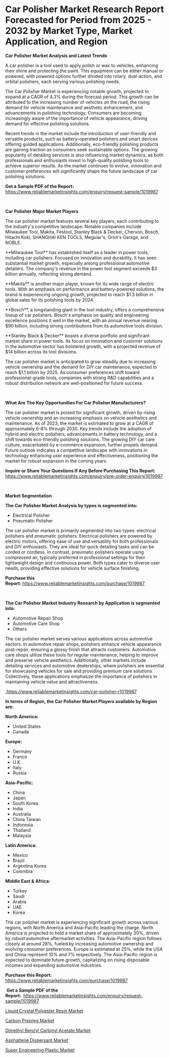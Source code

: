 <p><h1>Car Polisher Market Research Report Forecasted for Period from 2025 -  2032 by Market Type, Market Application, and Region</h1></p><p><strong>Car Polisher Market Analysis and Latest Trends</strong></p>
<p><p>A car polisher is a tool used to apply polish or wax to vehicles, enhancing their shine and protecting the paint. This equipment can be either manual or powered, with powered options further divided into rotary, dual-action, and orbital polishers, each serving various polishing needs.</p><p>The Car Polisher Market is experiencing notable growth, projected to expand at a CAGR of 4.3% during the forecast period. This growth can be attributed to the increasing number of vehicles on the road, the rising demand for vehicle maintenance and aesthetic enhancement, and advancements in polishing technology. Consumers are becoming increasingly aware of the importance of vehicle appearance, driving demand for effective polishing solutions.</p><p>Recent trends in the market include the introduction of user-friendly and versatile products, such as battery-operated polishers and smart devices offering guided applications. Additionally, eco-friendly polishing products are gaining traction as consumers seek sustainable options. The growing popularity of detailing services is also influencing market dynamics, as both professionals and enthusiasts invest in high-quality polishing tools to achieve superior results. As the market continues to evolve, innovation and customer preferences will significantly shape the future landscape of car polishing solutions.</p></p>
<p><strong>Get a Sample PDF of the Report:&nbsp;</strong> <a href="https://www.reliablemarketinsights.com/enquiry/request-sample/1019987?utm_campaign=1894&utm_medium=2&utm_source=Github&utm_content=ia&utm_term=30012025&utm_id=car-polisher">https://www.reliablemarketinsights.com/enquiry/request-sample/1019987</a></p>
<p>&nbsp;</p>
<p><strong>Car Polisher Major Market Players</strong></p>
<p><p>The car polisher market features several key players, each contributing to the industry's competitive landscape. Notable companies include Milwaukee Tool, Makita, Festool, Stanley Black & Decker, Chervon, Bosch, Hitachi Koki, SHANGHAI KEN TOOLS, Meguiar's, Griot's Garage, and NOBLE. </p><p>**Milwaukee Tool** has established itself as a leader in power tools, including car polishers. Focused on innovation and durability, it has seen substantial market growth, especially among professional automotive detailers. The company's revenue in the power tool segment exceeds $3 billion annually, reflecting strong demand.</p><p>**Makita** is another major player, known for its wide range of electric tools. With an emphasis on performance and battery-powered solutions, the brand is experiencing ongoing growth, projected to reach $1.3 billion in global sales for its polishing tools by 2024. </p><p>**Bosch**, a longstanding giant in the tool industry, offers a comprehensive lineup of car polishers. Bosch's emphasis on quality and engineering excellence positions it well in the market, with an annual revenue nearing $90 billion, including strong contributions from its automotive tools division.</p><p>**Stanley Black & Decker** boasts a diverse portfolio and significant market share in power tools. Its focus on innovation and customer solutions in the automotive sector has bolstered growth, with a projected revenue of $14 billion across its tool divisions.</p><p>The car polisher market is anticipated to grow steadily due to increasing vehicle ownership and the demand for DIY car maintenance, expected to reach $1.1 billion by 2025. As consumer preferences shift toward professional-grade tools, companies with strong R&D capabilities and a robust distribution network are well-positioned for future success.</p></p>
<p>&nbsp;</p>
<p><strong>What Are The Key Opportunities For Car Polisher Manufacturers?</strong></p>
<p><p>The car polisher market is poised for significant growth, driven by rising vehicle ownership and an increasing emphasis on vehicle aesthetics and maintenance. As of 2023, the market is estimated to grow at a CAGR of approximately 6-8% through 2030. Key trends include the adoption of hybrid and electric polishers, advancements in battery technology, and a shift towards eco-friendly polishing solutions. The growing DIY car care culture, exacerbated by e-commerce expansion, further propels demand. Future outlook indicates a competitive landscape with innovations in technology enhancing user experience and effectiveness, positioning the market for robust expansion in the coming years.</p></p>
<p><strong>Inquire or Share Your Questions If Any Before Purchasing This Report:</strong> <a href="https://www.reliablemarketinsights.com/enquiry/pre-order-enquiry/1019987?utm_campaign=1894&utm_medium=2&utm_source=Github&utm_content=ia&utm_term=30012025&utm_id=car-polisher">https://www.reliablemarketinsights.com/enquiry/pre-order-enquiry/1019987</a></p>
<p>&nbsp;</p>
<p><strong>Market Segmentation</strong></p>
<p><strong>The Car Polisher Market Analysis by types is segmented into:</strong></p>
<p><ul><li>Electrical Polisher</li><li>Pneumatic Polisher</li></ul></p>
<p><p>The car polisher market is primarily segmented into two types: electrical polishers and pneumatic polishers. Electrical polishers are powered by electric motors, offering ease of use and versatility for both professionals and DIY enthusiasts. They are ideal for quick detailing tasks and can be corded or cordless. In contrast, pneumatic polishers operate using compressed air, typically preferred in professional settings for their lightweight design and continuous power. Both types cater to diverse user needs, providing effective solutions for vehicle surface finishing.</p></p>
<p><strong>Purchase this Report:&nbsp;</strong><a href="https://www.reliablemarketinsights.com/purchase/1019987?utm_campaign=1894&utm_medium=2&utm_source=Github&utm_content=ia&utm_term=30012025&utm_id=car-polisher">https://www.reliablemarketinsights.com/purchase/1019987</a></p>
<p>&nbsp;</p>
<p><strong>The Car Polisher Market Industry Research by Application is segmented into:</strong></p>
<p><ul><li>Automotive Repair Shop</li><li>Automotive Care Shop</li><li>Others</li></ul></p>
<p><p>The car polisher market serves various applications across automotive sectors. In automotive repair shops, polishers enhance vehicle appearance post-repair, ensuring a glossy finish that attracts customers. Automotive care shops utilize these tools for regular maintenance, helping to improve and preserve vehicle aesthetics. Additionally, other markets include detailing services and automotive dealerships, where polishers are essential for showcasing vehicles for sale and providing premium care solutions. Collectively, these applications emphasize the importance of polishers in maintaining vehicle value and attractiveness.</p></p>
<p><a href="https://www.reliablemarketinsights.com/car-polisher-r1019987?utm_campaign=1894&utm_medium=2&utm_source=Github&utm_content=ia&utm_term=30012025&utm_id=car-polisher">&nbsp;https://www.reliablemarketinsights.com/car-polisher-r1019987</a></p>
<p><strong>In terms of Region, the Car Polisher Market Players available by Region are:</strong></p>
<p>
    <p> <strong> North America: </strong>
        <ul>
            <li>United States</li>
            <li>Canada</li>
        </ul>
        </p> 
    <p> <strong> Europe: </strong>
        <ul>
            <li>Germany</li>
            <li>France</li>
            <li>U.K.</li>
            <li>Italy</li>
            <li>Russia</li>
        </ul>
        </p> 
    <p> <strong> Asia-Pacific: </strong>
        <ul>
            <li>China</li>
            <li>Japan</li>
            <li>South Korea</li>
            <li>India</li>
            <li>Australia</li>
            <li>China Taiwan</li>
            <li>Indonesia</li>
            <li>Thailand</li>
            <li>Malaysia</li>
        </ul>
        </p> 
    <p> <strong> Latin America: </strong>
        <ul>
            <li>Mexico</li>
            <li>Brazil</li>
            <li>Argentina Korea</li>
            <li>Colombia</li>
        </ul>
        </p> 
    <p> <strong> Middle East & Africa: </strong>
        <ul>
            <li>Turkey</li>
            <li>Saudi</li>
            <li>Arabia</li>
            <li>UAE</li>
            <li>Korea</li>
        </ul>
    </p>
    </p>
<p><p>The car polisher market is experiencing significant growth across various regions, with North America and Asia-Pacific leading the charge. North America is projected to hold a market share of approximately 30%, driven by robust automotive aftermarket activities. The Asia-Pacific region follows closely at around 28%, fueled by increasing automotive ownership and evolving consumer preferences. Europe is estimated at 25%, while the USA and China represent 10% and 7% respectively. The Asia-Pacific region is expected to dominate future growth, capitalizing on rising disposable incomes and expanding automotive industries.</p></p>
<p><strong>Purchase this Report: </strong><a href="https://www.reliablemarketinsights.com/purchase/1019987?utm_campaign=1894&utm_medium=2&utm_source=Github&utm_content=ia&utm_term=30012025&utm_id=car-polisher">https://www.reliablemarketinsights.com/purchase/1019987</a></p>
<p>&nbsp;<strong>Get a Sample PDF of the Report:&nbsp;&nbsp;</strong><a href="https://www.reliablemarketinsights.com/enquiry/request-sample/1019987?utm_campaign=1894&utm_medium=2&utm_source=Github&utm_content=ia&utm_term=30012025&utm_id=car-polisher">https://www.reliablemarketinsights.com/enquiry/request-sample/1019987</a></p>
<p><strong></strong></p>
<p><p><a href="https://github.com/howdlecirone/Market-Research-Report-List-1/blob/main/liquid-crystal-polyester-resin-market.md?utm_campaign=1894&utm_medium=2&utm_source=Github&utm_content=ia&utm_term=30012025&utm_id=car-polisher">Liquid Crystal Polyester Resin Market</a></p><p><a href="https://github.com/nafidurii/Market-Research-Report-List-1/blob/main/carbon-prepreg-market.md?utm_campaign=1894&utm_medium=2&utm_source=Github&utm_content=ia&utm_term=30012025&utm_id=car-polisher">Carbon Prepreg Market</a></p><p><a href="https://github.com/vioarapoyil/Market-Research-Report-List-1/blob/main/dimethyl-benzyl-carbinyl-acetate-market.md?utm_campaign=1894&utm_medium=2&utm_source=Github&utm_content=ia&utm_term=30012025&utm_id=car-polisher">Dimethyl Benzyl Carbinyl Acetate Market</a></p><p><a href="https://github.com/crooneinis80/Market-Research-Report-List-1/blob/main/asphaltene-dispersant-market.md?utm_campaign=1894&utm_medium=2&utm_source=Github&utm_content=ia&utm_term=30012025&utm_id=car-polisher">Asphaltene Dispersant Market</a></p><p><a href="https://github.com/viipposahko25/Market-Research-Report-List-1/blob/main/super-engineering-plastic-market.md?utm_campaign=1894&utm_medium=2&utm_source=Github&utm_content=ia&utm_term=30012025&utm_id=car-polisher">Super Engineering Plastic Market</a></p></p>